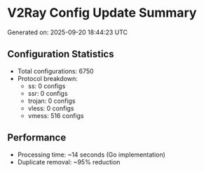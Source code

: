 # V2Ray Config Update Summary
Generated on: 2025-09-20 18:44:23 UTC

## Configuration Statistics
- Total configurations: 6750
- Protocol breakdown:
  - ss: 0 configs
  - ssr: 0 configs
  - trojan: 0 configs
  - vless: 0 configs
  - vmess: 516 configs

## Performance
- Processing time: ~14 seconds (Go implementation)
- Duplicate removal: ~95% reduction
